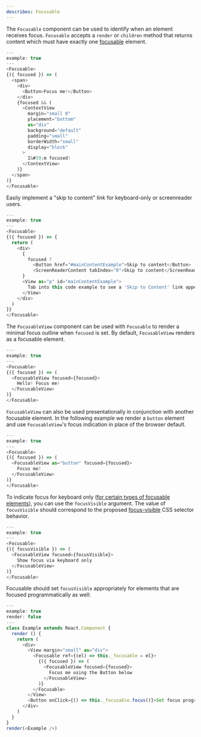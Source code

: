```yaml
---
describes: Focusable
---
```


The `Focusable` component can be used to identify when an element receives focus. `Focusable` accepts
a `render` or `children` method that returns content which must have exactly one
[focusable](https://html.spec.whatwg.org/multipage/interaction.html#focusable-area) element.

```javascript
---
example: true
---
<Focusable>
{({ focused }) => (
  <span>
    <div>
      <Button>Focus me!</Button>
    </div>
    {focused && (
      <ContextView
        margin="small 0"
        placement="bottom"
        as="div"
        background="default"
        padding="small"
        borderWidth="small"
        display="block"
      >
        I&#39;m focused!
      </ContextView>
    )}
  </span>
)}
</Focusable>
```

Easily implement a "skip to content" link for keyboard-only or screenreader users.

```javascript
---
example: true
---
<Focusable>
{({ focused }) => {
  return (
    <div>
      {
        focused ? 
          <Button href="#mainContentExample">Skip to content</Button> : 
          <ScreenReaderContent tabIndex="0">Skip to content</ScreenReaderContent>
      }
      <View as="p" id="mainContentExample">
        Tab into this code example to see a 'Skip to Content' link appear
      </View>
    </div>
  )
}}
</Focusable>
```

The `FocusableView` component can be used with `Focusable` to render a minimal focus outline when
`focused` is set. By default, `FocusableView` renders as a focusable element.

```javascript
---
example: true
---
<Focusable>
{({ focused }) => (
  <FocusableView focused={focused}>
    Hello! Focus me!
  </FocusableView>
)}
</Focusable>
```

`FocusableView` can also be used presentationally in conjunction with another focusable element.
In the following example we render a `button` element and use `FocusableView`'s focus indication in
place of the browser default.

```javascript
---
example: true
---
<Focusable>
{({ focused }) => (
  <FocusableView as="button" focused={focused}>
    Focus me!
  </FocusableView>
)}
</Focusable>
```

To indicate focus for keyboard only ([for certain types of focusable elements](https://drafts.csswg.org/selectors-4/#the-focus-visible-pseudo)),
you can use the `focusVisible` argument. The value of `focusVisible` should
correspond to the proposed [focus-visible](https://drafts.csswg.org/selectors-4/#the-focus-visible-pseudo)
CSS selector behavior.

```javascript
---
example: true
---
<Focusable>
{({ focusVisible }) => (
  <FocusableView focused={focusVisible}>
    Show focus via keyboard only
  </FocusableView>
)}
</Focusable>
```

Focusable should set `focusVisible` appropriately for elements that are focused programmatically
as well:

```javascript
---
example: true
render: false
---
class Example extends React.Component {
  render () {
    return (
      <div>
        <View margin="small" as="div">
          <Focusable ref={(el) => this._focusable = el}>
            {({ focused }) => (
              <FocusableView focused={focused}>
                Focus me using the Button below
              </FocusableView>
            )}
          </Focusable>
        </View>
        <Button onClick={() => this._focusable.focus()}>Set focus programmatically</Button>
      </div>
    )
  }
}
render(<Example />)
```
